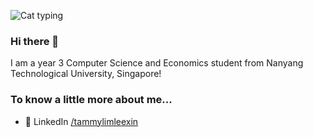 ![Cat typing](https://media.giphy.com/media/LmNwrBhejkK9EFP504/giphy.gif)

### Hi there 👋

<!--
**tlim045/tlim045** is a ✨ _special_ ✨ repository because its `README.md` (this file) appears on your GitHub profile.

- 🌱 I’m currently learning Natural Language Processing and application development.
- 💬 Ask me about anything!

-->

I am a year 3 Computer Science and Economics student from Nanyang Technological University, Singapore! 

### To know a little more about me...
- 👥 LinkedIn [/tammylimleexin](https://www.linkedin.com/in/tammy-lim-lee-xin/)

